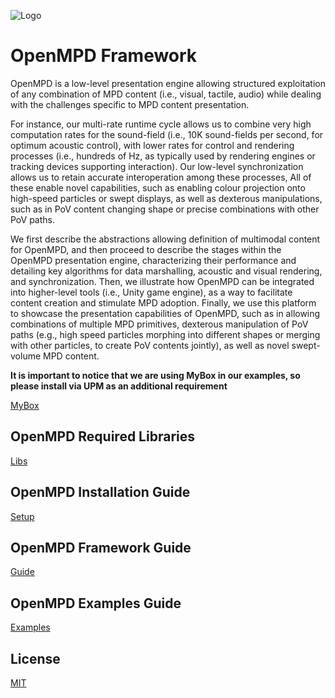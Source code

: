 ![Logo](https://github.com/RobertoMontano/OpenMPD/blob/main/Docs/OpenMPD_Logo.png)
# OpenMPD Framework

OpenMPD is a low-level presentation engine allowing structured exploitation of any combination of MPD content (i.e., visual, tactile, audio) while dealing with the challenges specific to MPD content presentation.

For instance, our multi-rate runtime cycle allows us to combine very high computation rates for the sound-field (i.e., 10K sound-fields per second, for optimum acoustic control), with lower rates for control and rendering processes (i.e., hundreds of Hz, as typically used by rendering engines or tracking devices supporting interaction). Our low-level synchronization allows us to retain accurate interoperation among these processes, All of these enable novel capabilities, such as enabling colour projection onto high-speed particles or swept displays, as well as dexterous manipulations, such as in PoV content changing shape or precise combinations with other PoV paths. 

We first describe the abstractions allowing definition of multimodal content for OpenMPD, and then proceed to describe the stages within the OpenMPD presentation engine, characterizing their performance and detailing key algorithms for data marshalling, acoustic and visual rendering, and synchronization. Then, we illustrate how OpenMPD can be integrated into higher-level tools (i.e., Unity game engine), as a way to facilitate content creation and stimulate MPD adoption. Finally, we use this platform to showcase the presentation capabilities of OpenMPD, such as in allowing combinations of multiple MPD primitives, dexterous manipulation of PoV paths (e.g., high speed particles morphing into different shapes or merging with other particles, to create PoV contents jointly), as well as novel swept-volume MPD content.  

**It is important to notice that we are using MyBox in our examples, so please install via UPM as an additional requirement**

[MyBox](https://github.com/Deadcows/MyBox)

## OpenMPD Required Libraries
[Libs](https://github.com/RobertoMontano/OpenMPD_Libs)

## OpenMPD Installation Guide
[Setup](https://github.com/RobertoMontano/OpenMPD/blob/main/Docs/OpenMPD_FrameworkSetup.pdf)

## OpenMPD Framework Guide
[Guide](https://github.com/RobertoMontano/OpenMPD/blob/main/Docs/OpenMPD%20Tutorials_Guide.pdf)

## OpenMPD Examples Guide
[Examples](https://github.com/RobertoMontano/OpenMPD/blob/main/Docs/OpenMPD%20Tutorials_Examples.pdf)

## License
[MIT](https://choosealicense.com/licenses/mit/)
